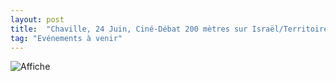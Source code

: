 ```yaml
---
layout: post
title:  "Chaville, 24 Juin, Ciné-Débat 200 mètres sur Israël/Territoires occupés de Palestine"
tag: "Evénements à venir"
---
```


![Affiche]({{site.url}}/assets/images/200m.png)
